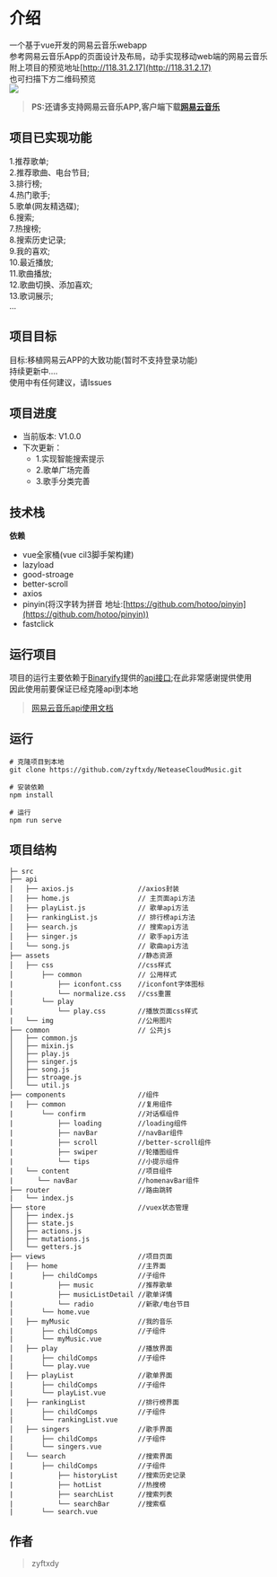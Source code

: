 # 介绍

一个基于vue开发的网易云音乐webapp<br/>
参考网易云音乐App的页面设计及布局，动手实现移动web端的网易云音乐<br/>
附上项目的预览地址[http://118.31.2.17](http://118.31.2.17) <br/>
也可扫描下方二维码预览<br/>
![](http://118.31.2.17/code.png)
> **PS:还请多支持网易云音乐APP,客户端下载[网易云音乐](https://music.163.com/)**<br/>
## 项目已实现功能
1.推荐歌单;<br/>
2.推荐歌曲、电台节目;<br/>
3.排行榜;<br/>
4.热门歌手;<br/>
5.歌单(网友精选碟);<br/>
6.搜索;<br/>
7.热搜榜;<br/>
8.搜索历史记录;<br/>
9.我的喜欢;<br/>
10.最近播放;<br/>
11.歌曲播放;<br/>
12.歌曲切换、添加喜欢;<br/>
13.歌词展示;<br/>
...<br/>
## 项目目标
目标:移植网易云APP的大致功能(暂时不支持登录功能) <br/>
持续更新中....<br/>
使用中有任何建议，请Issues<br/>
## 项目进度
* 当前版本: V1.0.0
* 下次更新：<br>
    + 1.实现智能搜索提示<br>
    + 2.歌单广场完善<br>
    + 3.歌手分类完善<br>
## 技术栈
**依赖**
* vue全家桶(vue cil3脚手架构建)<br/>
* lazyload<br/>
* good-stroage<br/>
* better-scroll<br/>
* axios<br/>
* pinyin(将汉字转为拼音 地址:[https://github.com/hotoo/pinyin](https://github.com/hotoo/pinyin))<br/>
* fastclick
## 运行项目
项目的运行主要依赖于[Binaryify](https://github.com/Binaryify)提供的[api接口](https://github.com/Binaryify/NeteaseCloudMusicApi);在此非常感谢提供使用<br>
因此使用前要保证已经克隆api到本地
> [网易云音乐api使用文档](https://binaryify.github.io/NeteaseCloudMusicApi/#/)
## 运行

```
# 克隆项目到本地
git clone https://github.com/zyftxdy/NeteaseCloudMusic.git
```
```
# 安装依赖
npm install
```
```
# 运行
npm run serve
```
## 项目结构
```
├─ src                   
├── api                                               
│   ├── axios.js                //axios封装
│   ├── home.js                 // 主页面api方法
│   ├── playList.js             // 歌单api方法
│   ├── rankingList.js          // 排行榜api方法
│   ├── search.js               // 搜索api方法
│   ├── singer.js               // 歌手api方法
│   └── song.js                 // 歌曲api方法
├── assets                      //静态资源
│   ├── css                     //css样式
│       ├── common              // 公用样式
|           ├── iconfont.css    //iconfont字体图标
|           └── normalize.css   //css重置
|       └── play                
|           └── play.css        //播放页面css样式
|   └── img                     //公用图片    
├── common                      // 公共js
│   ├── common.js                
│   ├── mixin.js                 
│   ├── play.js             
│   ├── singer.js          
│   ├── song.js               
│   ├── stroage.js              
│   └── util.js                 
├── components                  //组件
|   ├── common                  //复用组件
|       └── confirm             //对话框组件
|           ├── loading         //loading组件
|           ├── navBar          //navBar组件
|           ├── scroll          //better-scroll组件
|           ├── swiper          //轮播图组件
|           └── tips            //小提示组件
|   └── content                 //项目组件
|      └── navBar               //homenavBar组件
├── router                      //路由跳转
|   └── index.js                
├── store                       //vuex状态管理
│   ├── index.js                
│   ├── state.js                 
│   ├── actions.js             
│   ├── mutations.js          
│   └── getters.js                 
├── views                       //项目页面
│   ├── home                    //主界面
|       ├── childComps          //子组件
|           ├── music           //推荐歌单
|           ├── musicListDetail //歌单详情
|           └── radio           //新歌/电台节目
|       └── home.vue           
│   ├── myMusic                 //我的音乐
|       ├── childComps          //子组件
|       └── myMusic.vue           
│   ├── play                    //播放界面 
|       ├── childComps          //子组件
|       └── play.vue           
│   ├── playList                //歌单界面
|       ├── childComps          //子组件
|       └── playList.vue           
│   ├── rankingList             //排行榜界面
|       ├── childComps          //子组件
|       └── rankingList.vue           
│   ├── singers                 //歌手界面
|       ├── childComps          //子组件
|       └── singers.vue           
│   └── search                  //搜索界面
|       ├── childComps          //子组件
|           ├── historyList     //搜索历史记录
|           ├── hotList         //热搜榜
|           ├── searchList      //搜索列表
|           └── searchBar       //搜索框
|       └── search.vue           
```
## 作者
> zyftxdy
